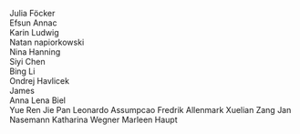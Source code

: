 Julia Föcker			
Efsun Annac				
Karin Ludwig			
Natan napiorkowski 		
Nina Hanning			
Siyi Chen				
Bing Li 				
Ondrej Havlicek		
James 	 				
Anna Lena Biel 		
Yue Ren
Jie Pan
Leonardo Assumpcao
Fredrik Allenmark
Xuelian Zang
Jan Nasemann
Katharina Wegner
Marleen Haupt 

